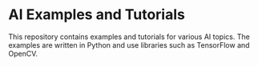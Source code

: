 # AI Examples and Tutorials

This repository contains examples and tutorials for various AI topics. The examples are written in Python and use libraries such as TensorFlow and OpenCV.